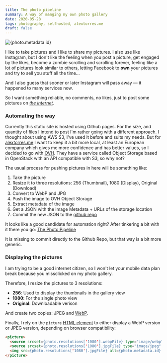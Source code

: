 ```yaml
---
title: The photo pipeline
summary: A way of manging my own photo gallery 
date: 2020-05-28
tags: photography, selfhosted, alextorres.me
draft: false
---
```


<style>
  picture img {
    max-height: 70vh;
    max-width: 84vw !important;
    width: auto !important;
  }
</style>

<picture>
  <source srcset="https://storage.sbg.cloud.ovh.net/v1/AUTH_0ea6be3f528d4bacb871d2c2d541a7b9/photos/DSC09362/1080.webp" type="image/webp" />
  <source srcset="https://storage.sbg.cloud.ovh.net/v1/AUTH_0ea6be3f528d4bacb871d2c2d541a7b9/photos/DSC09362/1080.jpg" type="image/jpeg" />
  <img src="https://storage.sbg.cloud.ovh.net/v1/AUTH_0ea6be3f528d4bacb871d2c2d541a7b9/photos/DSC09362/1080.jpg" alt={photo.metadata.id} />
</picture>

I like to take pictures and I like to share my pictures. I also use like Instagram, but I don't like the feeling when you post a picture, get engaged by the likes, become a zombie scrolling and scrolling forever, feeling like a lot of pictures look similar to others, letting Facebook to **own** your pictures and try to sell you stuff all the time...

And I also guess that sooner or later Instagram will pass away — it happened to many services now. 

So I want something reliable, no comments, no likes, just to post some pictures on *[the internet](/photos)*.

### Automating the way

Currently this static site is hosted using Github pages. For the size, and quantity of files I intend to post I'm rather going with a different approach. I thought about using AWS S3, I've used it before and suits my needs. But for [alextorres.me](/) I want to keep it a bit more local, at least an European company which gives me more confidence and has better values, so I decided to go with [OVH](https://www.ovh.com/world/manifesto.xml). They have a service called Object Storage based in OpenStack with an API compatible with S3, so why not? 

The usual process for pushing pictures in here will be something like: 

1. Take the picture
2. Resize it to three resolutions: 256 (Thumbnail), 1080 (Display), Original (Download)
3. Convert to WebP and JPG
3. Push the image to OVH Object Storage
4. Extract metadata of the image
5. Get a JSON with the image Metadata + URLs of the storage location
6. Commit the new JSON to the [github repo](https://github.com/AlexRex/alextorres.me)


It looks like a good candidate for automation right? After tinkering a bit with it there you go: [The Photo Pipeline](https://github.com/AlexRex/thephotopipeline)

It is missing to commit directly to the Github Repo, but that way is a bit more generic. 

### Displaying the pictures

I am trying to be a good internet citizen, so I won't let your mobile data plan break because you missclicked on my photo gallery. 

Therefore, I resize the pictures to 3 resolutions:

- **256**: Used to display the thumbnails in the gallery view
- **1080**: For the single photo view 
- **Original**: Downloadable verison

And create two copies: JPEG and [WebP](https://developers.google.com/speed/webp).

Finally, I rely on the `picture` [HTML element](https://developer.mozilla.org/en-US/docs/Web/HTML/Element/picture) to either display a WebP version or JPEG version, depending on browser compatibility: 

```html
<picture>
  <source srcset={photo.resolutions['1080'].webpFile} type="image/webp" />
  <source srcset={photo.resolutions['1080'].jpgFile} type="image/jpeg" />
  <img src={photo.resolutions['1080'].jpgFile} alt={photo.metadata.id} />
</picture>
```
